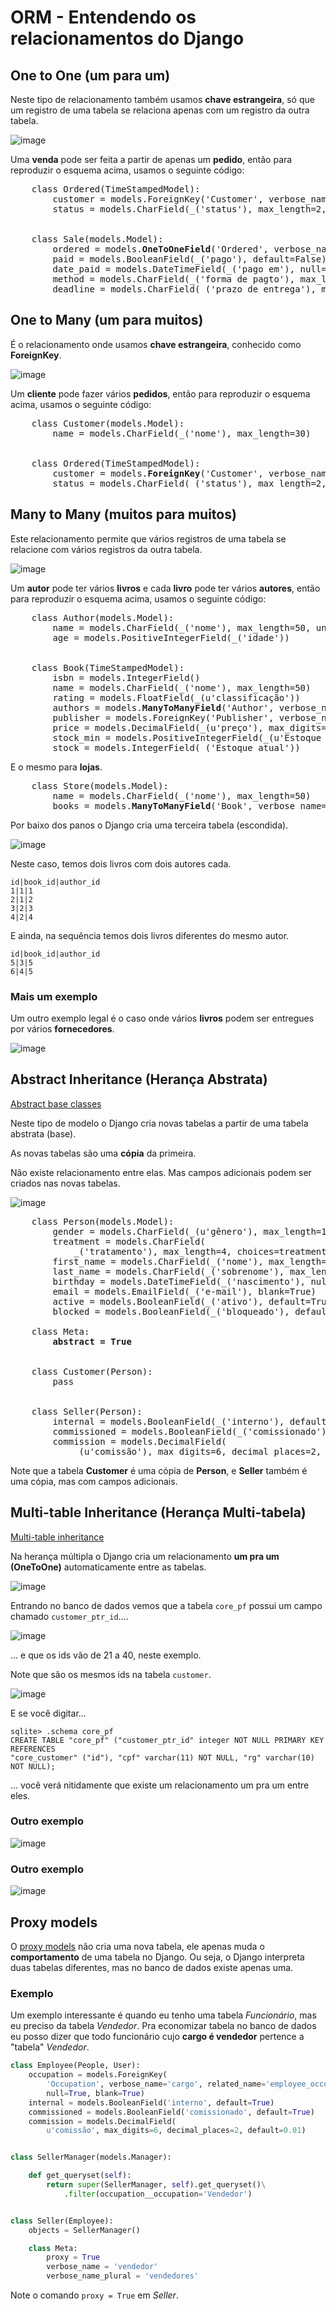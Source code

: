 # ORM - Entendendo os relacionamentos do Django

## One to One (um para um)

Neste tipo de relacionamento também usamos **chave estrangeira**, só que um registro de uma tabela se relaciona apenas com um registro da outra tabela.

![image](img/02oneToone.jpg)

Uma **venda** pode ser feita a partir de apenas um **pedido**, então para reproduzir o esquema acima, usamos o seguinte código:

<pre>
    class Ordered(TimeStampedModel):
        customer = models.ForeignKey('Customer', verbose_name=_('cliente'), related_name='cliente_pedido')
        status = models.CharField(_('status'), max_length=2, choices=status_list, default='pe')


    class Sale(models.Model):
        ordered = models.<b>OneToOneField</b>('Ordered', verbose_name=_('pedido'))
        paid = models.BooleanField(_('pago'), default=False)
        date_paid = models.DateTimeField(_('pago em'), null=True, blank=True)
        method = models.CharField(_('forma de pagto'), max_length=20, blank=True)
        deadline = models.CharField(_('prazo de entrega'), max_length=50, blank=True)
</pre>


## One to Many (um para muitos)

É o relacionamento onde usamos **chave estrangeira**, conhecido como **ForeignKey**.

![image](img/01fk.jpg)

Um **cliente** pode fazer vários **pedidos**, então para reproduzir o esquema acima, usamos o seguinte código:

<pre>
    class Customer(models.Model):
        name = models.CharField(_('nome'), max_length=30)


    class Ordered(TimeStampedModel):
        customer = models.<b>ForeignKey</b>('Customer', verbose_name=_('cliente'), related_name='cliente_pedido')
        status = models.CharField(_('status'), max_length=2, choices=status_list, default='pe')
</pre>


## Many to Many (muitos para muitos)

Este relacionamento permite que vários registros de uma tabela se relacione com vários registros da outra tabela.

![image](img/03m2m.jpg)

Um **autor** pode ter vários **livros** e cada **livro** pode ter vários **autores**, então para reproduzir o esquema acima, usamos o seguinte código:

<pre>
    class Author(models.Model):
        name = models.CharField(_('nome'), max_length=50, unique=True)
        age = models.PositiveIntegerField(_('idade'))


    class Book(TimeStampedModel):
        isbn = models.IntegerField()
        name = models.CharField(_('nome'), max_length=50)
        rating = models.FloatField(_(u'classificação'))
        authors = models.<b>ManyToManyField</b>('Author', verbose_name='autores')
        publisher = models.ForeignKey('Publisher', verbose_name='editora')
        price = models.DecimalField(_(u'preço'), max_digits=5, decimal_places=2)
        stock_min = models.PositiveIntegerField(_(u'Estoque mínimo'), default=0)
        stock = models.IntegerField(_('Estoque atual'))
</pre>

E o mesmo para **lojas**.

<pre>
    class Store(models.Model):
        name = models.CharField(_('nome'), max_length=50)
        books = models.<b>ManyToManyField</b>('Book', verbose_name='livros')
</pre>

Por baixo dos panos o Django cria uma terceira tabela (escondida).

![image](img/sqlite01.png)
    
Neste caso, temos dois livros com dois autores cada.

    id|book_id|author_id
    1|1|1
    2|1|2
    3|2|3
    4|2|4

E ainda, na sequência temos dois livros diferentes do mesmo autor.

    id|book_id|author_id
    5|3|5
    6|4|5

### Mais um exemplo

Um outro exemplo legal é o caso onde vários **livros** podem ser entregues por vários **fornecedores**.

![image](img/04m2m.jpg)


## Abstract Inheritance (Herança Abstrata)

[Abstract base classes](https://docs.djangoproject.com/es/1.9/topics/db/models/#abstract-base-classes)

Neste tipo de modelo o Django cria novas tabelas a partir de uma tabela abstrata (base).

As novas tabelas são uma **cópia** da primeira.

Não existe relacionamento entre elas. Mas campos adicionais podem ser criados nas novas tabelas.

![image](img/05abstract.jpg)

<pre>
    class Person(models.Model):
        gender = models.CharField(_(u'gênero'), max_length=1, choices=gender_list)
        treatment = models.CharField(
            _('tratamento'), max_length=4, choices=treatment_list, blank=True)
        first_name = models.CharField(_('nome'), max_length=30)
        last_name = models.CharField(_('sobrenome'), max_length=30)
        birthday = models.DateTimeField(_('nascimento'), null=True, blank=True)
        email = models.EmailField(_('e-mail'), blank=True)
        active = models.BooleanField(_('ativo'), default=True)
        blocked = models.BooleanField(_('bloqueado'), default=False)

    class Meta:
        <b>abstract = True</b>


    class Customer(Person):
        pass


    class Seller(Person):
        internal = models.BooleanField(_('interno'), default=True)
        commissioned = models.BooleanField(_('comissionado'), default=True)
        commission = models.DecimalField(
            _(u'comissão'), max_digits=6, decimal_places=2, default=0.01, blank=True)
</pre>

Note que a tabela **Customer** é uma cópia de **Person**, e **Seller** também é uma cópia, mas com campos adicionais.



## Multi-table Inheritance (Herança Multi-tabela)

[Multi-table inheritance](https://docs.djangoproject.com/es/1.9/topics/db/models/#multi-table-inheritance)

Na herança múltipla o Django cria um relacionamento **um pra um (OneToOne)** automaticamente entre as tabelas.

![image](img/06multitable.jpg)

Entrando no banco de dados vemos que a tabela `core_pf` possui um campo chamado `customer_ptr_id`....

![image](img/core_pf.png)

... e que os ids vão de 21 a 40, neste exemplo.

Note que são os mesmos ids na tabela `customer`.

![image](img/customer_table.png)

E se você digitar...

    sqlite> .schema core_pf
    CREATE TABLE "core_pf" ("customer_ptr_id" integer NOT NULL PRIMARY KEY REFERENCES 
    "core_customer" ("id"), "cpf" varchar(11) NOT NULL, "rg" varchar(10) NOT NULL);

... você verá nitidamente que existe um relacionamento um pra um entre eles.

### Outro exemplo

![image](img/07multitable_customer_provider.jpg)

### Outro exemplo

![image](img/08multitable_teacher_student.jpg)


## Proxy models

O [proxy models](https://docs.djangoproject.com/es/1.9/topics/db/models/#proxy-models) não cria uma nova tabela, ele apenas muda o **comportamento** de uma tabela no Django. Ou seja, o Django interpreta duas tabelas diferentes, mas no banco de dados existe apenas uma.

### Exemplo

Um exemplo interessante é quando eu tenho uma tabela *Funcionário*, mas eu preciso da tabela *Vendedor*. Pra economizar tabela no banco de dados eu posso dizer que todo funcionário cujo **cargo é vendedor** pertence a "tabela" *Vendedor*.

```python
class Employee(People, User):
    occupation = models.ForeignKey(
        'Occupation', verbose_name='cargo', related_name='employee_occupation',
        null=True, blank=True)
    internal = models.BooleanField('interno', default=True)
    commissioned = models.BooleanField('comissionado', default=True)
    commission = models.DecimalField(
        u'comissão', max_digits=6, decimal_places=2, default=0.01)


class SellerManager(models.Manager):

    def get_queryset(self):
        return super(SellerManager, self).get_queryset()\
            .filter(occupation__occupation='Vendedor')


class Seller(Employee):
    objects = SellerManager()

    class Meta:
        proxy = True
        verbose_name = 'vendedor'
        verbose_name_plural = 'vendedores'
```

Note o comando `proxy = True` em *Seller*.

